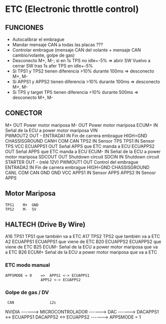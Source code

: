 # ETC (Electronic throttle control)

## FUNCIONES
 - Autocalibrar el embrague
 - Mandar mensaje CAN a todas las placas ???
 - Controlar embrague (mensaje CAN del volante + mensaje CAN cambio/volante, golpe de gas)
 - Desconecto M+, M-; si en 1s TPS no idle+-5%  => abrir SW
 	Vuelvo a cerrar SW tras 1s afer TPS en idle+-5%
 - Si TPS1 y TPS2 tienen 		diferencia >10% 		durante 100ms  =>  desconecto M+, M-
 - Si APPS1 y APPS2 tienen 		diferencia >10% 		durante 100ms  =>  desconecto M+, M-
 - Si TPS y target TPS tienen		diferencia >10% 		durante 500ms  =>  desconecto M+, M-
 			

## CONECTOR
  M+			OUT	Power motor mariposa
  M-			OUT	Power motor mariposa
  ECUM+		IN	Señal de la ECU a power motor mariposa
  VIN	
  PWMOUT2		OUT	-
  ENTRADA1		IN	Fin de carrera embrague HIGH=GND
  CHASSISGROUND
  CANH		COM	CAN
  TPS2		IN	Sensor TPS
  TPS1		IN	Sensor TPS
  VCC
  ECUAPPS1		OUT	Señal APPS que ETC manda a ECU
  ECUAPPS2		OUT	Señal APPS que ETC manda a ECU
  ECUM-		IN	Señal de la ECU a power motor mariposa
  SDCOUT		OUT	Shutdown circuit
  SDCIN		IN	Shutdown circuit
  STARTER		OUT	- (relé 12V)
  PWMOUT1		OUT	Control del embrague
  ENTRADA2		IN	Fin de carrera embrague HIGH=GND
  CHASSISGROUND
  CANL		COM	CAN
  GND
  GND
  VCC
  APPS1		IN	Sensor APPS
  APPS2		IN	Senosr APPS
 
## Motor Mariposa
 	TPS1	M+	GND
 	TPS2	M-	5V

## HALTECH (Drive By Wire)
  A16		TPS1		TPS1 que también va a ETC
  A17		TPS2		TPS2 que también va a ETC
  A2		ECUAPPS1	ECUAPPS1 que viene de ETC
  B20		ECUAPPS2	ECUAPPS2 que viene de ETC
  B25		ECUM-		Señal de la ECU a power motor mariposa que va a ETC
  B26		ECUM+		Señal de la ECU a power motor mariposa que va a ETC

### ETC modo manual
	APPSMODE = 0 	=>	APPS1 <-> ECUAPPS1
			        APPS2 <-> ECUAPPS2
### Golpe de gas / DV
	
	 CAN			    i2c
NVIDIA ------>  MICROCONTROLADOR ------> DAC ------> DACAPPS1 <-> ECUAPPS1
			        		       DACAPPS2 <-> ECUAPPS2
			          ------> APPSMODE = 1
			         

 
 
 
